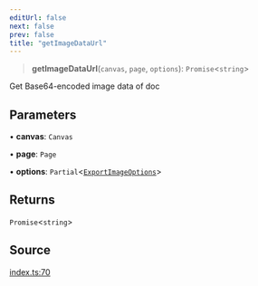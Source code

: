 ```yaml
---
editUrl: false
next: false
prev: false
title: "getImageDataUrl"
---
```


> **getImageDataUrl**(`canvas`, `page`, `options`): `Promise`\<`string`\>

Get Base64-encoded image data of doc

## Parameters

• **canvas**: `Canvas`

• **page**: `Page`

• **options**: `Partial`\<[`ExportImageOptions`](/api-export/type-aliases/exportimageoptions/)\>

## Returns

`Promise`\<`string`\>

## Source

[index.ts:70](https://github.com/dgmjs/dgmjs/blob/main/packages/export/src/index.ts#L70)
